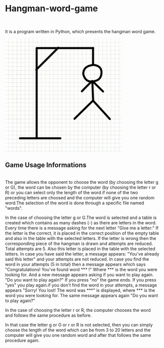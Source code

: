# Hangman-word-game
<br>

It is a program written in Python, which presents the hangman word game.

![Hangman word game](hangman.png)
<br>

## Game Usage Informations
<br>
The game allows the opponent to choose the word (by choosing the letter g or G), the word can be chosen by the computer (by choosing the letter r or R) or you can select only the length 
of the word if none of the two preceding letters are choosed and the computer will give you one random word.The selection of the word is done through a specific file named "words".


In the case of choosing the letter g or G.The word is selected and a table is created which contains as many dashes (-) as there are letters in the word. Every time there is a message asking for 
the next letter "Give me a letter:" If the letter is the correct, it is placed in the correct position of the empty table and also in the table with the selected letters. If the letter is wrong 
then the corresponding piece of the hangman is drawn and attempts are reduced. Total attempts are 5. Also this letter is placed in the table with the selected letters. In case you have said the letter, 
a message appears: "You've already said this letter" and your attempts are not reduced. In case you find the word in your attempts (5 in total) then a message appears which says "Congratulations! 
You've found word *** !" Where *** is the word you were looking for. And a new message appears asking if you want to play again. "Do you want to play again?" If you press "no" the game 
ends. If you press "yes" you play again.if you don't find the word in your attempts, a message appears "Sorry! You lost! The word was ***" is displayed, where *** is the word you were 
looking for. Τhe same message appears again "Do you want to play again?"

In the case of choosing the letter r or R, the computer chooses the word and follows the same procedure as before.

In that case the letter g or G or r or R is not selected, then you can simply choose the length of the word which can be from 3 to 20 letters and the computer will give you one random 
word and after that follows the same procedure again.
<br>
